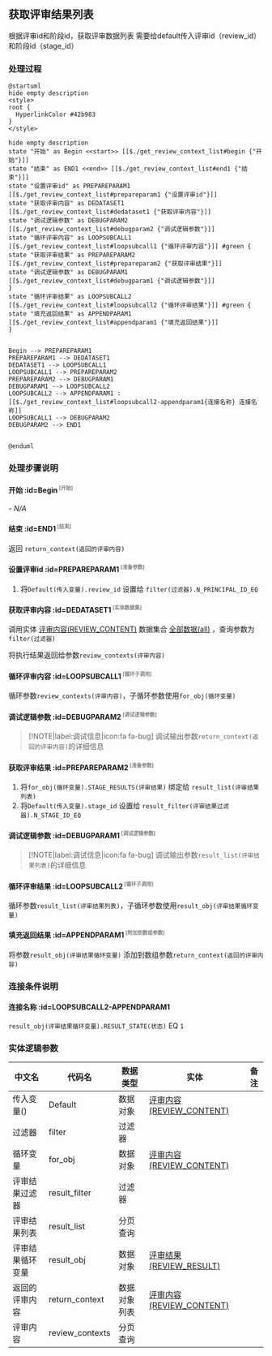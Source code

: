 ## 获取评审结果列表 <!-- {docsify-ignore-all} -->

   根据评审id和阶段id，获取评审数据列表
需要给default传入评审id（review_id）和阶段id（stage_id）

### 处理过程

```plantuml
@startuml
hide empty description
<style>
root {
  HyperlinkColor #42b983
}
</style>

hide empty description
state "开始" as Begin <<start>> [[$./get_review_context_list#begin {"开始"}]]
state "结束" as END1 <<end>> [[$./get_review_context_list#end1 {"结束"}]]
state "设置评审id" as PREPAREPARAM1  [[$./get_review_context_list#prepareparam1 {"设置评审id"}]]
state "获取评审内容" as DEDATASET1  [[$./get_review_context_list#dedataset1 {"获取评审内容"}]]
state "调试逻辑参数" as DEBUGPARAM2  [[$./get_review_context_list#debugparam2 {"调试逻辑参数"}]]
state "循环评审内容" as LOOPSUBCALL1  [[$./get_review_context_list#loopsubcall1 {"循环评审内容"}]] #green {
state "获取评审结果" as PREPAREPARAM2  [[$./get_review_context_list#prepareparam2 {"获取评审结果"}]]
state "调试逻辑参数" as DEBUGPARAM1  [[$./get_review_context_list#debugparam1 {"调试逻辑参数"}]]
}
state "循环评审结果" as LOOPSUBCALL2  [[$./get_review_context_list#loopsubcall2 {"循环评审结果"}]] #green {
state "填充返回结果" as APPENDPARAM1  [[$./get_review_context_list#appendparam1 {"填充返回结果"}]]
}


Begin --> PREPAREPARAM1
PREPAREPARAM1 --> DEDATASET1
DEDATASET1 --> LOOPSUBCALL1
LOOPSUBCALL1 --> PREPAREPARAM2
PREPAREPARAM2 --> DEBUGPARAM1
DEBUGPARAM1 --> LOOPSUBCALL2
LOOPSUBCALL2 --> APPENDPARAM1 : [[$./get_review_context_list#loopsubcall2-appendparam1{连接名称} 连接名称]]
LOOPSUBCALL1 --> DEBUGPARAM2
DEBUGPARAM2 --> END1


@enduml
```


### 处理步骤说明

#### 开始 :id=Begin<sup class="footnote-symbol"> <font color=gray size=1>[开始]</font></sup>



*- N/A*
#### 结束 :id=END1<sup class="footnote-symbol"> <font color=gray size=1>[结束]</font></sup>



返回 `return_context(返回的评审内容)`

#### 设置评审id :id=PREPAREPARAM1<sup class="footnote-symbol"> <font color=gray size=1>[准备参数]</font></sup>



1. 将`Default(传入变量).review_id` 设置给  `filter(过滤器).N_PRINCIPAL_ID_EQ`

#### 获取评审内容 :id=DEDATASET1<sup class="footnote-symbol"> <font color=gray size=1>[实体数据集]</font></sup>



调用实体 [评审内容(REVIEW_CONTENT)](module/TestMgmt/review_content.md) 数据集合 [全部数据(all)](module/TestMgmt/review_content#数据集合) ，查询参数为`filter(过滤器)`

将执行结果返回给参数`review_contexts(评审内容)`

#### 循环评审内容 :id=LOOPSUBCALL1<sup class="footnote-symbol"> <font color=gray size=1>[循环子调用]</font></sup>



循环参数`review_contexts(评审内容)`，子循环参数使用`for_obj(循环变量)`
#### 调试逻辑参数 :id=DEBUGPARAM2<sup class="footnote-symbol"> <font color=gray size=1>[调试逻辑参数]</font></sup>



> [!NOTE|label:调试信息|icon:fa fa-bug]
> 调试输出参数`return_context(返回的评审内容)`的详细信息


#### 获取评审结果 :id=PREPAREPARAM2<sup class="footnote-symbol"> <font color=gray size=1>[准备参数]</font></sup>



1. 将`for_obj(循环变量).STAGE_RESULTS(评审结果)` 绑定给  `result_list(评审结果列表)`
2. 将`Default(传入变量).stage_id` 设置给  `result_filter(评审结果过滤器).N_STAGE_ID_EQ`

#### 调试逻辑参数 :id=DEBUGPARAM1<sup class="footnote-symbol"> <font color=gray size=1>[调试逻辑参数]</font></sup>



> [!NOTE|label:调试信息|icon:fa fa-bug]
> 调试输出参数`result_list(评审结果列表)`的详细信息


#### 循环评审结果 :id=LOOPSUBCALL2<sup class="footnote-symbol"> <font color=gray size=1>[循环子调用]</font></sup>



循环参数`result_list(评审结果列表)`，子循环参数使用`result_obj(评审结果循环变量)`
#### 填充返回结果 :id=APPENDPARAM1<sup class="footnote-symbol"> <font color=gray size=1>[附加到数组参数]</font></sup>



将参数`result_obj(评审结果循环变量)` 添加到数组参数`return_context(返回的评审内容)`

### 连接条件说明
#### 连接名称 :id=LOOPSUBCALL2-APPENDPARAM1

`result_obj(评审结果循环变量).RESULT_STATE(状态)` EQ `1`


### 实体逻辑参数

|    中文名   |    代码名    |  数据类型    |  实体   |备注 |
| --------| --------| -------- | -------- | --------   |
|传入变量(<i class="fa fa-check"/></i>)|Default|数据对象|[评审内容(REVIEW_CONTENT)](module/TestMgmt/review_content.md)||
|过滤器|filter|过滤器|||
|循环变量|for_obj|数据对象|[评审内容(REVIEW_CONTENT)](module/TestMgmt/review_content.md)||
|评审结果过滤器|result_filter|过滤器|||
|评审结果列表|result_list|分页查询|||
|评审结果循环变量|result_obj|数据对象|[评审结果(REVIEW_RESULT)](module/TestMgmt/review_result.md)||
|返回的评审内容|return_context|数据对象列表|[评审内容(REVIEW_CONTENT)](module/TestMgmt/review_content.md)||
|评审内容|review_contexts|分页查询|||
